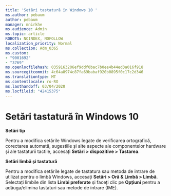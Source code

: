```yaml
---
title: 'Setări tastatură în Windows 10 '
ms.author: pebaum
author: pebaum
manager: mnirkhe
ms.audience: Admin
ms.topic: article
ROBOTS: NOINDEX, NOFOLLOW
localization_priority: Normal
ms.collection: Adm_O365
ms.custom:
- "9001692"
- "3769"
ms.openlocfilehash: 0359163206ef9ddf0bac7b0ee4b44ed3a016f918
ms.sourcegitcommit: 4c64a8974c87fa69babaf920b0895f0c17c2d346
ms.translationtype: MT
ms.contentlocale: ro-RO
ms.lasthandoff: 03/04/2020
ms.locfileid: "42415375"
---
```

# <a name="keyboard-settings-in-windows-10"></a>Setări tastatură în Windows 10

**Setări tip**

Pentru a modifica setările Windows legate de verificarea ortografică, corectarea automată, sugestiile și alte aspecte ale componentelor hardware și ale tastaturii tactile, accesați **Setări > dispozitive > Tastarea**. 

**Setări limbă și tastatură**

Pentru a modifica setările legate de tastatura sau metoda de intrare de utilizat pentru o limbă Windows, accesați **Setări > Oră & Limbă > Limbă**. Selectați limbile din lista **Limbi preferate** și faceți clic pe **Opțiuni** pentru a adăuga/elimina tastaturi sau metode de intrare (IME).
